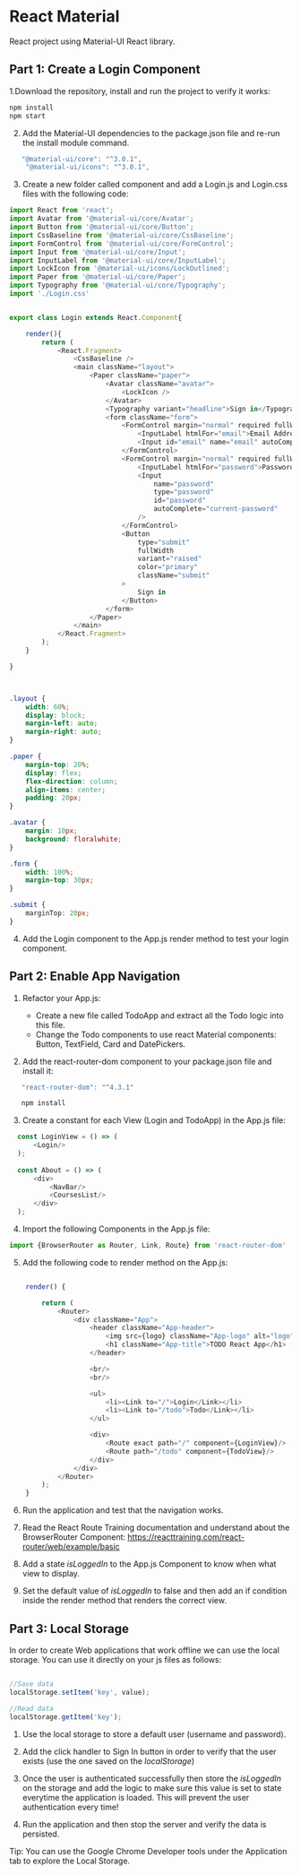 # React Material
React project using Material-UI React library.

## Part 1: Create a Login Component
1.Download the repository, install and run the project to verify it works:


```javascript
npm install
npm start
```

2. Add the Material-UI dependencies to the package.json file and re-run the install module command.

```javascript
   "@material-ui/core": "^3.0.1",
    "@material-ui/icons": "^3.0.1",
```

3. Create a new folder called component and add a Login.js and Login.css files with the following code:

```javascript
import React from 'react';
import Avatar from '@material-ui/core/Avatar';
import Button from '@material-ui/core/Button';
import CssBaseline from '@material-ui/core/CssBaseline';
import FormControl from '@material-ui/core/FormControl';
import Input from '@material-ui/core/Input';
import InputLabel from '@material-ui/core/InputLabel';
import LockIcon from '@material-ui/icons/LockOutlined';
import Paper from '@material-ui/core/Paper';
import Typography from '@material-ui/core/Typography';
import './Login.css'


export class Login extends React.Component{

    render(){
        return (
            <React.Fragment>
                <CssBaseline />
                <main className="layout">
                    <Paper className="paper">
                        <Avatar className="avatar">
                            <LockIcon />
                        </Avatar>
                        <Typography variant="headline">Sign in</Typography>
                        <form className="form">
                            <FormControl margin="normal" required fullWidth>
                                <InputLabel htmlFor="email">Email Address</InputLabel>
                                <Input id="email" name="email" autoComplete="email" autoFocus />
                            </FormControl>
                            <FormControl margin="normal" required fullWidth>
                                <InputLabel htmlFor="password">Password</InputLabel>
                                <Input
                                    name="password"
                                    type="password"
                                    id="password"
                                    autoComplete="current-password"
                                />
                            </FormControl>
                            <Button
                                type="submit"
                                fullWidth
                                variant="raised"
                                color="primary"
                                className="submit"
                            >
                                Sign in
                            </Button>
                        </form>
                    </Paper>
                </main>
            </React.Fragment>
        );
    }

}




```

```css
.layout {
    width: 60%;
    display: block;
    margin-left: auto;
    margin-right: auto;
}

.paper {
    margin-top: 20%;
    display: flex;
    flex-direction: column;
    align-items: center;
    padding: 20px;
}

.avatar {
    margin: 10px;
    background: floralwhite;
}

.form {
    width: 100%;
    margin-top: 30px;
}

.submit {
    marginTop: 20px;
}

```

4. Add the Login component to the App.js render method to test your login component.


## Part 2: Enable App Navigation 

1. Refactor your App.js: 
    * Create a new file called TodoApp and extract all the Todo logic into this file.
    * Change the Todo components to use react Material components: Button, TextField, Card and DatePickers.

2. Add the react-router-dom component to your package.json file and install it:

```javascript
   "react-router-dom": "^4.3.1"   
```

```javascript
   npm install
```
        
3. Create a constant for each View (Login and TodoApp) in the App.js file:

```javascript
  const LoginView = () => (
      <Login/>
  );
  
  const About = () => (
      <div>
          <NavBar/>
          <CoursesList/>
      </div>
  );
```

4. Import the following Components in the App.js file:

```javascript
import {BrowserRouter as Router, Link, Route} from 'react-router-dom'
```

5. Add the following code to render method on the App.js:

```javascript

    render() {

        return (
            <Router>
                <div className="App">
                    <header className="App-header">
                        <img src={logo} className="App-logo" alt="logo"/>
                        <h1 className="App-title">TODO React App</h1>
                    </header>

                    <br/>
                    <br/>

                    <ul>
                        <li><Link to="/">Login</Link></li>
                        <li><Link to="/todo">Todo</Link></li>
                    </ul>

                    <div>
                        <Route exact path="/" component={LoginView}/>
                        <Route path="/todo" component={TodoView}/>
                    </div>
                </div>
            </Router>
        );
    }
```

6. Run the application and test that the navigation works.

7. Read the React Route Training documentation and understand about the BrowserRouter Component:
https://reacttraining.com/react-router/web/example/basic


8. Add a state *isLoggedIn* to the App.js Component to know when what view to display.

9. Set the default value of *isLoggedIn* to false and then add an if condition inside the render method that renders the correct view.


## Part 3: Local Storage

In order to create Web applications that work offline we can use the local storage. You can use it directly on your js files as follows:

```javascript

//Save data
localStorage.setItem('key', value);

//Read data
localStorage.getItem('key');

````
  
1. Use the local storage to store a default user (username and password).

2. Add the click handler to Sign In button in order to verify that the user exists (use the one saved on the *localStorage*)

3. Once the user is authenticated successfully then store the *isLoggedIn* on the storage and add the logic to make sure this value is set to state everytime the application is loaded.
This will prevent the user authentication every time!

4. Run the application and then stop the server and verify the data is persisted.

Tip: You can use the Google Chrome Developer tools under the Application tab to explore the Local Storage. 
   